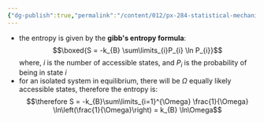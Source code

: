 ```yaml
---
{"dg-publish":true,"permalink":"/content/012/px-284-statistical-mechanics/c-entropy-and-temperature/px-284-c5-general-definition-of-entropy/","noteIcon":"1","created":"2024-11-25T10:50:32.000+00:00","updated":"2024-11-26T13:01:53.697+00:00"}
---
```


- the entropy is given by the **gibb's entropy formula**: 
$$\boxed{S = -k_{B} \sum\limits_{i}P_{i} \ln P_{i}}$$
	where, $i$ is the number of accessible states, and $P_{i}$ is the probability of being in state $i$
- for an isolated system in equilibrium, there will be $\Omega$ equally likely accessible states, therefore the entropy is: 
$$\therefore S = -k_{B}\sum\limits_{i=1}^{\Omega} \frac{1}{\Omega} \ln\left(\frac{1}{\Omega}\right) = k_{B} \ln\Omega$$
